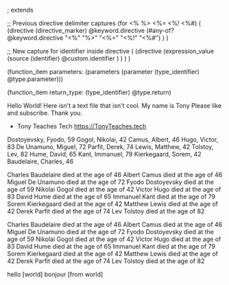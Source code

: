 ; extends

;; Previous directive delimiter captures (for <% %> <%= <%! <%#) ( (directive (directive_marker) @keyword.directive (#any-of? @keyword.directive "<%" "%>" "<%=" "<%!" "<%#") ) )

;; New capture for identifier inside directive ( (directive (expression_value (source (identifier) @custom.identifier ) ) ) )

(function_item
  parameters: (parameters
    (parameter
      (type_identifier) @type.parameter)))

(function_item
  return_type: (type_identifier) @type.return)



Hello World!
Here isn't a text file that isn't cool.
My name is Tony
Please like and subscribe. Thank you.
- Tony Teaches Tech
https://TonyTeaches.tech

Dostoyevsky, Fyodo, 59
Gogol, Nikolai, 42
Camus, Albert, 46
Hugo, Victor, 83
De Unamuno, Miguel, 72
Parfit, Derek, 74
Lewis, Matthew, 42
Tolstoy, Lev, 82
Hume, David, 65
Kant, Immanuel, 79
Kierkegaard, Sorem, 42
Baudelaire, Charles, 46

Charles Baudelaire died at the age of 46
Albert Camus died at the age of 46
Miguel De Unamuno died at the age of 72
Fyodo Dostoyevsky died at the age of 59
Nikolai Gogol died at the age of 42
Victor Hugo died at the age of 83
David Hume died at the age of 65
Immanuel Kant died at the age of 79
Sorem Kierkegaard died at the age of 42
Matthew Lewis died at the age of 42
Derek Parfit died at the age of 74
Lev Tolstoy died at the age of 82

Charles Baudelaire died at the age of 46
Albert Camus died at the age of 46
Miguel De Unamuno died at the age of 72
Fyodo Dostoyevsky died at the age of 59
Nikolai Gogol died at the age of 42
Victor Hugo died at the age of 83
David Hume died at the age of 65
Immanuel Kant died at the age of 79
Sorem Kierkegaard died at the age of 42
Matthew Lewis died at the age of 42
Derek Parfit died at the age of 74
Lev Tolstoy died at the age of 82

hello [world]
bonjour [from world]
